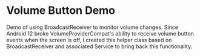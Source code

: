 # Volume Button Demo
Demo of using BroadcastReceiver to monitor volume changes.
Since Android 12 broke VolumeProviderCompat's ability to receive volume button events when the screen is off, I created this helper class based on BroadcastReceiver and associated Service to bring back this functionality.
